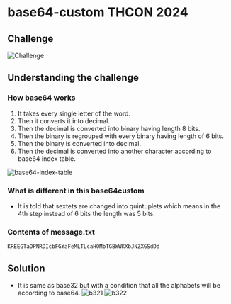 # base64-custom THCON 2024

## Challenge
![Challenge](https://2-quantum.github.io/THCON-2k24/base64-custom-alternate-solution/base64-ques.png)

## Understanding the challenge

### How base64 works
1. It takes every single letter of the word.
2. Then it converts it into decimal.
3. Then the decimal is converted into binary having length 8 bits.
4. Then the binary is regrouped with every binary having length of 6 bits.
5. Then the binary is converted into decimal.
6. Then the decimal is converted into another character according to base64 index table.

![base64-index-table](https://2-quantum.github.io/THCON-2k24/base64-custom-alternate-solution/base64-index-table.jpeg)

### What is different in this base64custom
- It is told that sextets are changed into quintuplets which means in the 4th step instead of 6 bits the length was 5 bits.

### Contents of message.txt
```
KREEGTaOPNRDIcbFGYaFeMLTLcaHOMbTGBWWKXbJNZXGSdDd
```

## Solution
- It is same as base32 but with a condition that all the alphabets will be according to base64.
![b321](https://2-quantum.github.io/THCON-2k24/base64-custom-alternate-solution/b321.png)
![b322](https://2-quantum.github.io/THCON-2k24/base64-custom-alternate-solution/b322.png)
